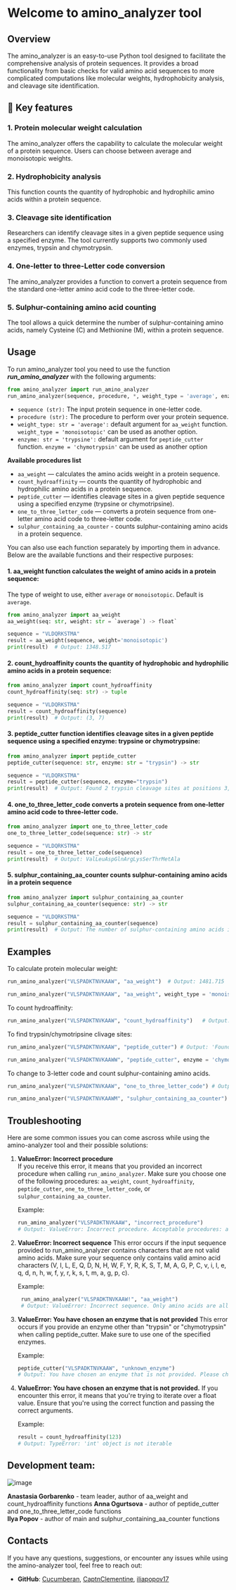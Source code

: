 # Welcome to amino_analyzer tool

## Overview
The amino_analyzer is an easy-to-use Python tool designed to facilitate the comprehensive analysis of protein sequences. It provides a broad functionality from basic checks for valid amino acid sequences to more complicated computations like molecular weights, hydrophobicity analysis, and cleavage site identification.

## :green_heart: Key features

### 1. Protein molecular weight calculation
The amino_analyzer offers the capability to calculate the molecular weight of a protein sequence. Users can choose between average and monoisotopic weights.
### 2. Hydrophobicity analysis
This function counts the quantity of hydrophobic and hydrophilic amino acids within a protein sequence.
### 3. Cleavage site identification
Researchers can identify cleavage sites in a given peptide sequence using a specified enzyme. The tool currently supports two commonly used enzymes, trypsin and chymotrypsin.
### 4. One-letter to three-Letter code conversion
The amino_analyzer provides a function to convert a protein sequence from the standard one-letter amino acid code to the three-letter code. 
### 5. Sulphur-containing amino acid counting
The tool allows a quick determine the number of sulphur-containing amino acids, namely Cysteine (C) and Methionine (M), within a protein sequence. 

## Usage

To run amino_analyzer tool you need to use the function ***run_amino_analyzer*** with the following arguments:

```python
from amino_analyzer import run_amino_analyzer
run_amino_analyzer(sequence, procedure, *, weight_type = 'average', enzyme: str = 'trypsine')`
```

- `sequence (str):` The input protein sequence in one-letter code.
- `procedure (str):` The procedure to perform over your protein sequence.
- `weight_type: str = 'average':` default argument for `aa_weight` function. `weight_type = 'monoisotopic'` can be used as another option.
- `enzyme: str = 'trypsine':` default argument for `peptide_cutter` function. `enzyme = 'chymotrypsin'` can be used as another option
    
    
**Available procedures list**
-   `aa_weight` —  calculates the amino acids weight in a protein sequence.
-   `count_hydroaffinity` — counts the quantity of hydrophobic and hydrophilic amino acids in a protein sequence.
-   `peptide_cutter` — identifies cleavage sites in a given peptide sequence using a specified enzyme (trypsine or chymotripsine).
-   `one_to_three_letter_code` — converts a protein sequence from one-letter amino acid code to three-letter code.
-   `sulphur_containing_aa_counter` - counts sulphur-containing amino acids in a protein sequence.

You can also use each function separately by importing them in advance. Below are the available functions and their respective purposes:

#### 1. **aa_weight** function calculates the weight of amino acids in a protein sequence:
   The type of weight to use, either `average` or `monoisotopic`. Default is `average`.
```python
from amino_analyzer import aa_weight
aa_weight(seq: str, weight: str = `average`) -> float`
```
```python
sequence = "VLDQRKSTMA"
result = aa_weight(sequence, weight='monoisotopic')
print(result)  # Output: 1348.517
```

#### 2. **count_hydroaffinity** сounts the quantity of hydrophobic and hydrophilic amino acids in a protein sequence:
```python
from amino_analyzer import count_hydroaffinity 
count_hydroaffinity(seq: str) -> tuple
```
```python
sequence = "VLDQRKSTMA"
result = count_hydroaffinity(sequence)
print(result)  # Output: (3, 7)
```
#### 3. **peptide_cutter** function identifies cleavage sites in a given peptide sequence using a specified enzyme: trypsine or chymotrypsine:
```python
from amino_analyzer import peptide_cutter
peptide_cutter(sequence: str, enzyme: str = "trypsin") -> str
```
```python
sequence = "VLDQRKSTMA"
result = peptide_cutter(sequence, enzyme="trypsin")
print(result)  # Output: Found 2 trypsin cleavage sites at positions 3, 6
```
#### 4. **one_to_three_letter_code** converts a protein sequence from one-letter amino acid code to three-letter code.
```python
from amino_analyzer import one_to_three_letter_code
one_to_three_letter_code(sequence: str) -> str
```

```python
sequence = "VLDQRKSTMA"
result = one_to_three_letter_code(sequence)
print(result)  # Output: ValLeuAspGlnArgLysSerThrMetAla
```

#### 5. **sulphur_containing_aa_counter** counts sulphur-containing amino acids in a protein sequence
```python
from amino_analyzer import sulphur_containing_aa_counter
sulphur_containing_aa_counter(sequence: str) -> str
```
```python
sequence = "VLDQRKSTMA"
result = sulphur_containing_aa_counter(sequence)
print(result)  # Output: The number of sulphur-containing amino acids in the sequence is equal to 2
```

## Examples
To calculate protein molecular weight:
```python
run_amino_analyzer("VLSPADKTNVKAAW", "aa_weight")  # Output: 1481.715

run_amino_analyzer("VLSPADKTNVKAAW", "aa_weight", weight_type = 'monoisotopic')  # Output: 1480.804
```

To count hydroaffinity:
```python
run_amino_analyzer("VLSPADKTNVKAAW", "count_hydroaffinity")   # Output: (8, 6)
```

To find trypsin/chymotripsine clivage sites:
```python
run_amino_analyzer("VLSPADKTNVKAAW", "peptide_cutter") # Output: 'Found 2 trypsin cleavage sites at positions 7, 11'

run_amino_analyzer("VLSPADKTNVKAAWW", "peptide_cutter", enzyme = 'chymotrypsin') # Output: 'Found 1 chymotrypsin cleavage sites at positions 14'
```

To change to 3-letter code and count sulphur-containing amino acids.
```python
run_amino_analyzer("VLSPADKTNVKAAW", "one_to_three_letter_code") # Output: 'ValLeuSerProAlaAspLysThrAsnValLysAlaAlaTrp'

run_amino_analyzer("VLSPADKTNVKAAWM", "sulphur_containing_aa_counter") # Output: The number of sulphur-containing amino acids in the sequence is equal to 1
```

## Troubleshooting
Here are some common issues you can come ascross while using the amino-analyzer tool and their possible solutions:

1. **ValueError: Incorrect procedure**  
   If you receive this error, it means that you provided an incorrect procedure when calling `run_amino_analyzer`. Make sure you choose one of the following procedures: `aa_weight`, `count_hydroaffinity`, `peptide_cutter`, `one_to_three_letter_code`, or `sulphur_containing_aa_counter`.

   Example:
   ```python
   run_amino_analyzer("VLSPADKTNVKAAW", "incorrect_procedure")
   # Output: ValueError: Incorrect procedure. Acceptable procedures: aa_weight, count_hydroaffinity, peptide_cutter, one_to_three_letter_code, sulphur_containing_aa_counter
   ```

2. **ValueError: Incorrect sequence**
This error occurs if the input sequence provided to run_amino_analyzer contains characters that are not valid amino acids. Make sure your sequence only contains valid amino acid characters (V, I, L, E, Q, D, N, H, W, F, Y, R, K, S, T, M, A, G, P, C, v, i, l, e, q, d, n, h, w, f, y, r, k, s, t, m, a, g, p, c).

    Example:
   ```python
    run_amino_analyzer("VLSPADKTNVKAAW!", "aa_weight")
    # Output: ValueError: Incorrect sequence. Only amino acids are allowed (V, I, L, E, Q, D, N, H, W, F, Y, R, K, S, T, M, A, G, P, C, v, i, l, e, q, d, n, h,   w, f, y, r, k, s, t, m, a, g, p, c).
    ```

3. **ValueError: You have chosen an enzyme that is not provided**
This error occurs if you provide an enzyme other than "trypsin" or "chymotrypsin" when calling peptide_cutter. Make sure to use one of the specified enzymes.

    Example:
    ```python
    peptide_cutter("VLSPADKTNVKAAW", "unknown_enzyme")
    # Output: You have chosen an enzyme that is not provided. Please choose between trypsin and chymotrypsin.
    ```
4. **ValueError: You have chosen an enzyme that is not provided.**
If you encounter this error, it means that you're trying to iterate over a float value. Ensure that you're using the correct function and passing the correct arguments.

    Example:
    ```python
    result = count_hydroaffinity(123)
    # Output: TypeError: 'int' object is not iterable
    ```
## Development team:
![image](https://github.com/CaptnClementine/HW4_Gorbarenko/assets/131146976/ad89e427-5b2a-4b32-b65f-519d284fcaa7)

**Anastasia Gorbarenko** - team leader, author of aa_weight and count_hydroaffinity functions
**Anna Ogurtsova** - author of peptide_cutter and one_to_three_letter_code  functions     
**Ilya Popov** - author of main and sulphur_containing_aa_counter  functions   

## Contacts
If you have any questions, suggestions, or encounter any issues while using the amino-analyzer tool, feel free to reach out:


- **GitHub**: [Cucumberan](https://github.com/YourGitHubUsername), [CaptnClementine](https://github.com/YourGitHubUsername), [iliapopov17](https://github.com/YourGitHubUsername)

